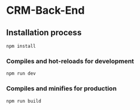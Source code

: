 # CRM-Back-End

## Installation process

```
npm install
```

### Compiles and hot-reloads for development

```
npm run dev
```

### Compiles and minifies for production

```
npm run build
```